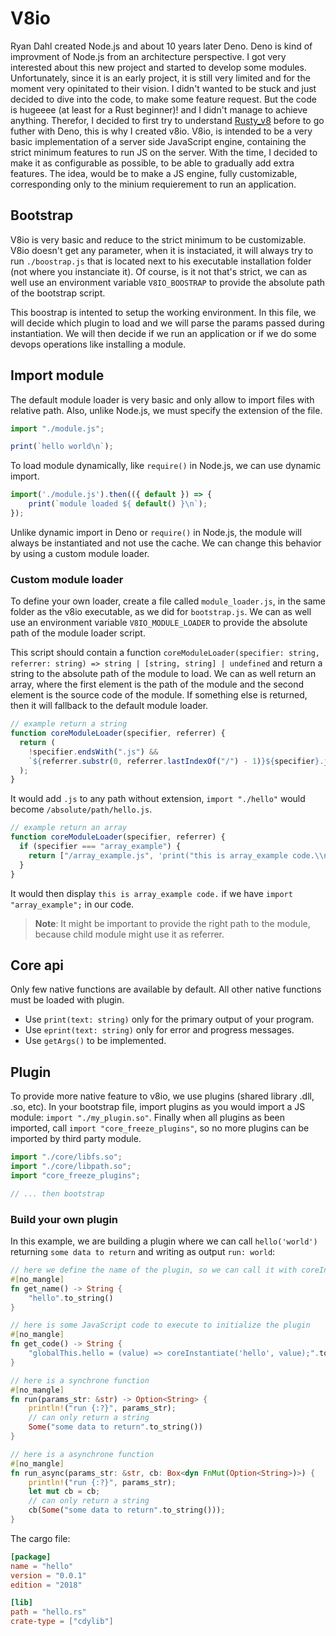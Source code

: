 # V8io

Ryan Dahl created Node.js and about 10 years later Deno. Deno is kind of improvment of Node.js from an architecture perspective. I got very interested about this new project and started to develop some modules. Unfortunately, since it is an early project, it is still very limited and for the moment very opinitated to their vision. I didn't wanted to be stuck and just decided to dive into the code, to make some feature request. But the code is hugeeee (at least for a Rust beginner)! and I didn't manage to achieve anything. Therefor, I decided to first try to understand [Rusty_v8](https://github.com/denoland/rusty_v8) before to go futher with Deno, this is why I created v8io. V8io, is intended to be a very basic implementation of a server side JavaScript engine, containing the strict minimum features to run JS on the server. With the time, I decided to make it as configurable as possible, to be able to gradually add extra features. The idea, would be to make a JS engine, fully customizable, corresponding only to the minium requierement to run an application.

## Bootstrap

V8io is very basic and reduce to the strict minimum to be customizable. V8io doesn't get any parameter, when it is instaciated, it will always try to run `./boostrap.js` that is located next to his executable installation folder (not where you instanciate it). Of course, is it not that's strict, we can as well use an environment variable `V8IO_BOOSTRAP` to provide the absolute path of the bootstrap script.

This boostrap is intented to setup the working environment. In this file, we will decide which plugin to load and we will parse the params passed during instantiation. We will then decide if we run an application or if we do some devops operations like installing a module.

## Import module

The default module loader is very basic and only allow to import files with relative path. Also, unlike Node.js, we must specify the extension of the file.

```js
import "./module.js";

print(`hello world\n`);
```

To load module dynamically, like `require()` in Node.js, we can use dynamic import.

```js
import('./module.js').then(({ default }) => {
    print(`module loaded ${ default() }\n`);
});
```

Unlike dynamic import in Deno or `require()` in Node.js, the module will always be instantiated and not use the cache. We can change this behavior by using a custom module loader.

### Custom module loader

To define your own loader, create a file called `module_loader.js`, in the same folder as the v8io executable, as we did for `bootstrap.js`. We can as well use an environment variable `V8IO_MODULE_LOADER` to provide the absolute path of the module loader script.

This script should contain a function `coreModuleLoader(specifier: string, referrer: string) => string | [string, string] | undefined` and return a string to the absolute path of the module to load. We can as well return an array, where the first element is the path of the module and the second element is the source code of the module. If something else is returned, then it will fallback to the default module loader.

```js
// example return a string
function coreModuleLoader(specifier, referrer) {
  return (
    !specifier.endsWith(".js") &&
    `${referrer.substr(0, referrer.lastIndexOf("/") - 1)}${specifier}.js`
  );
}
```

It would add `.js` to any path without extension, `import "./hello"` would become `/absolute/path/hello.js`.

```js
// example return an array
function coreModuleLoader(specifier, referrer) {
  if (specifier === "array_example") {
    return ["/array_example.js", 'print("this is array_example code.\\n");'];
  }
}
```

It would then display `this is array_example code.` if we have `import "array_example";` in our code.

> **Note**: It might be important to provide the right path to the module, because child module might use it as referrer.

## Core api

Only few native functions are available by default. All other native functions must be loaded with plugin.

- Use `print(text: string)` only for the primary output of your program.
- Use `eprint(text: string)` only for error and progress messages.
- Use `getArgs()` to be implemented.

## Plugin

To provide more native feature to v8io, we use plugins (shared library .dll, .so, etc). In your bootstrap file, import plugins as you would import a JS module: `import "./my_plugin.so"`. Finally when all plugins as been imported, call `import "core_freeze_plugins"`, so no more plugins can be imported by third party module.

```js
import "./core/libfs.so";
import "./core/libpath.so";
import "core_freeze_plugins";

// ... then bootstrap
```

### Build your own plugin

In this example, we are building a plugin where we can call `hello('world')` returning `some data to return` and writing as output `run: world`:

```rs
// here we define the name of the plugin, so we can call it with coreInstantiate('hello')
#[no_mangle]
fn get_name() -> String {
    "hello".to_string()
}

// here is some JavaScript code to execute to initialize the plugin
#[no_mangle]
fn get_code() -> String {
    "globalThis.hello = (value) => coreInstantiate('hello', value);".to_string()
}

// here is a synchrone function
#[no_mangle]
fn run(params_str: &str) -> Option<String> {
    println!("run {:?}", params_str);
    // can only return a string
    Some("some data to return".to_string())
}

// here is a asynchrone function
#[no_mangle]
fn run_async(params_str: &str, cb: Box<dyn FnMut(Option<String>)>) {
    println!("run {:?}", params_str);
    let mut cb = cb;
    // can only return a string
    cb(Some("some data to return".to_string()));
}
```

The cargo file:
```toml
[package]
name = "hello"
version = "0.0.1"
edition = "2018"

[lib]
path = "hello.rs"
crate-type = ["cdylib"]
```
